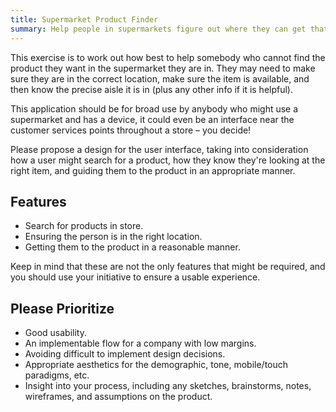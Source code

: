 ```yaml
---
title: Supermarket Product Finder
summary: Help people in supermarkets figure out where they can get that difficult-to-find product and put it in their basket.
---
```


This exercise is to work out how best to help somebody who cannot find the product they want in the supermarket they are in. They may need to make sure they are in the correct location, make sure the item is available, and then know the precise aisle it is in (plus any other info if it is helpful).

This application should be for broad use by anybody who might use a supermarket and has a device, it could even be an interface near the customer services points throughout a store – you decide!

Please propose a design for the user interface, taking into consideration how a user might search for a product, how they know they're looking at the right item, and guiding them to the product in an appropriate manner.

## Features

* Search for products in store.
* Ensuring the person is in the right location.
* Getting them to the product in a reasonable manner.

Keep in mind that these are not the only features that might be required, and you should use your initiative to ensure a usable experience.

## Please Prioritize

* Good usability.
* An implementable flow for a company with low margins.
* Avoiding difficult to implement design decisions.
* Appropriate aesthetics for the demographic, tone, mobile/touch paradigms, etc.
* Insight into your process, including any sketches, brainstorms, notes, wireframes, and assumptions on the product.



